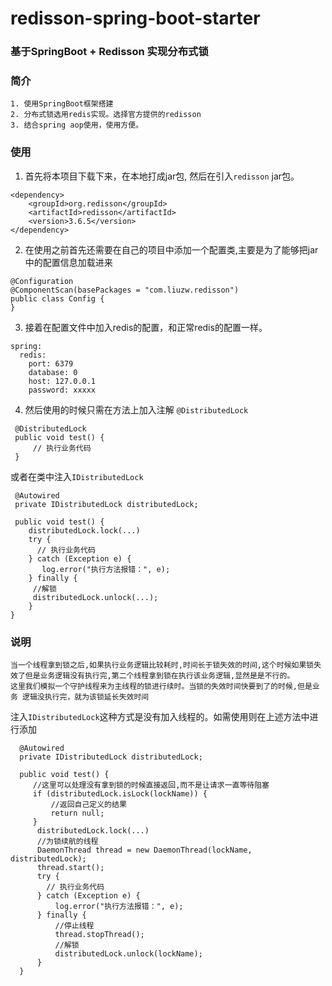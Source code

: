 # redisson-spring-boot-starter

### 基于SpringBoot + Redisson 实现分布式锁

### 简介
	1. 使用SpringBoot框架搭建
	2. 分布式锁选用redis实现。选择官方提供的redisson
	3. 结合spring aop使用，使用方便。

### 使用

1. 首先将本项目下载下来，在本地打成jar包, 然后在引入`redisson` jar包。
````
<dependency>
    <groupId>org.redisson</groupId>
    <artifactId>redisson</artifactId>
    <version>3.6.5</version>
</dependency>
````

2. 在使用之前首先还需要在自己的项目中添加一个配置类,主要是为了能够把jar中的配置信息加载进来
````
@Configuration
@ComponentScan(basePackages = "com.liuzw.redisson")
public class Config {
}
````

3. 接着在配置文件中加入redis的配置，和正常redis的配置一样。
````
spring:
  redis:
    port: 6379
    database: 0
    host: 127.0.0.1
    password: xxxxx
````

4. 然后使用的时候只需在方法上加入注解 `@DistributedLock`

````
 @DistributedLock
 public void test() {
 	 // 执行业务代码
 }
 ````

或者在类中注入`IDistributedLock`

````
 @Autowired
 private IDistributedLock distributedLock;

 public void test() {
    distributedLock.lock(...)
    try {
	  // 执行业务代码
    } catch (Exception e) {
       log.error("执行方法报错：", e);
    } finally {
     //解锁
     distributedLock.unlock(...);
    }
}
````

### 说明

    当一个线程拿到锁之后,如果执行业务逻辑比较耗时,时间长于锁失效的时间,这个时候如果锁失效了但是业务逻辑没有执行完,第二个线程拿到锁在执行该业务逻辑,显然是是不行的。
	这里我们模拟一个守护线程来为主线程的锁进行续时。当锁的失效时间快要到了的时候,但是业务 逻辑没执行完，就为该锁延长失效时间


注入`IDistributedLock`这种方式是没有加入线程的。如需使用则在上述方法中进行添加

````
  @Autowired
  private IDistributedLock distributedLock;

  public void test() {
     //这里可以处理没有拿到锁的时候直接返回,而不是让请求一直等待阻塞
     if (distributedLock.isLock(lockName)) {
         //返回自己定义的结果
         return null;
     }
      distributedLock.lock(...)
      //为锁续航的线程
      DaemonThread thread = new DaemonThread(lockName, distributedLock);
      thread.start();
      try {
        // 执行业务代码
      } catch (Exception e) {
          log.error("执行方法报错：", e);
      } finally {
          //停止线程
          thread.stopThread();
          //解锁
          distributedLock.unlock(lockName);
      }
  }
 ````
